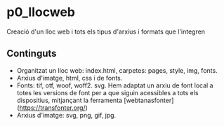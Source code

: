 # p0_llocweb
Creació d'un lloc web i tots els tipus d'arxius i formats que l'integren

## Continguts

* Organitzat un lloc web: index.html, carpetes: pages, style, img, fonts.
* Arxius d'imatge, html, css i de fonts.
* Fonts: tif, otf, woof, woff2. svg. Hem adaptat un arxiu de font  local a totes les versions de font per a que siguin acessibles a tots els dispositius, mitjançant la ferramenta [webtanasfonter] (https://transfonter.org/)
* Arxius d'imatge: svg, png, gif, jpg.

